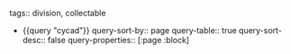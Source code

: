 tags:: division, collectable

- {{query "cycad"}}
  query-sort-by:: page
  query-table:: true
  query-sort-desc:: false
  query-properties:: [:page :block]